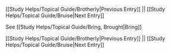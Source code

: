 [[Study Helps/Topical Guide/Brotherly|Previous Entry]]  ||  [[Study Helps/Topical Guide/Bruise|Next Entry]]

 See [[Study Helps/Topical Guide/Bring, Brought|Bring]]

[[Study Helps/Topical Guide/Brotherly|Previous Entry]]  ||  [[Study Helps/Topical Guide/Bruise|Next Entry]]